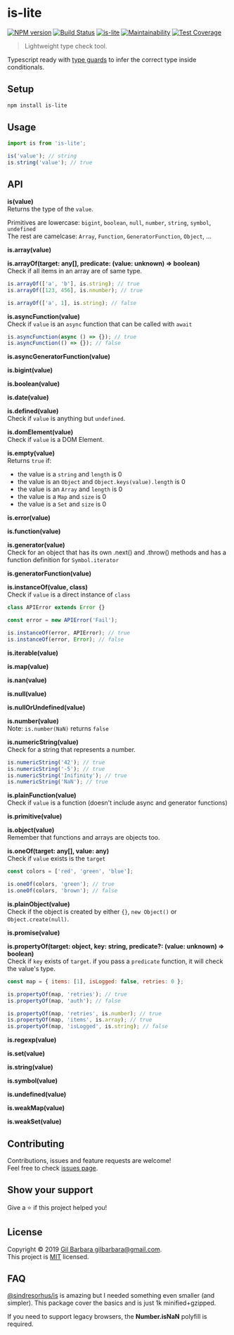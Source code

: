 # is-lite

[![NPM version](https://badge.fury.io/js/is-lite.svg)](https://www.npmjs.com/package/is-lite) [![Build Status](https://travis-ci.com/gilbarbara/is-lite.svg?branch=master)](https://travis-ci.com/gilbarbara/is-lite) [![is-lite](https://badgen.net/bundlephobia/minzip/is-lite?label=size)](https://bundlephobia.com/result?p=is-lite) [![Maintainability](https://api.codeclimate.com/v1/badges/7249fdaab7d4edf92bd0/maintainability)](https://codeclimate.com/github/gilbarbara/is-lite/maintainability) [![Test Coverage](https://api.codeclimate.com/v1/badges/7249fdaab7d4edf92bd0/test_coverage)](https://codeclimate.com/github/gilbarbara/is-lite/test_coverage)

> Lightweight type check tool.

Typescript ready with [type guards](http://www.typescriptlang.org/docs/handbook/advanced-types.html#type-guards-and-differentiating-types) to infer the correct type inside conditionals.

## Setup

```bash
npm install is-lite
```

## Usage

```js
import is from 'is-lite';

is('value'); // string
is.string('value'); // true
```

## API

**is(value)**  
Returns the type of the `value`.

Primitives are lowercase: `bigint`, `boolean`, `null`, `number`, `string`, `symbol`, `undefined`  
The rest are camelcase: `Array`, `Function`, `GeneratorFunction`, `Object`, ...

**is.array(value)**

**is.arrayOf(target: any[], predicate: (value: unknown) => boolean)**  
Check if all items in an array are of same type.

```js
is.arrayOf(['a', 'b'], is.string); // true
is.arrayOf([123, 456], is.nnumber); // true

is.arrayOf(['a', 1], is.string); // false
```

**is.asyncFunction(value)**  
Check if `value` is an `async` function that can be called with `await`

```js
is.asyncFunction(async () => {}); // true
is.asyncFunction(() => {}); // false
```

**is.asyncGeneratorFunction(value)**

**is.bigint(value)**

**is.boolean(value)**

**is.date(value)**

**is.defined(value)**  
Check if `value` is anything but `undefined`.

**is.domElement(value)**  
Check if `value` is a DOM Element.

**is.empty(value)**  
Returns `true` if:

- the value is a `string` and `length` is 0
- the value is an `Object` and `Object.keys(value).length` is 0
- the value is an `Array` and `length` is 0
- the value is a `Map` and `size` is 0
- the value is a `Set` and `size` is 0

**is.error(value)**

**is.function(value)**

**is.generator(value)**  
Check for an object that has its own .next() and .throw() methods and has a function definition for `Symbol.iterator`

**is.generatorFunction(value)**

**is.instanceOf(value, class)**  
Check if `value` is a direct instance of `class`

```js
class APIError extends Error {}

const error = new APIError('Fail');

is.instanceOf(error, APIError); // true
is.instanceOf(error, Error); // false
```

**is.iterable(value)**

**is.map(value)**

**is.nan(value)**

**is.null(value)**

**is.nullOrUndefined(value)**

**is.number(value)**  
Note: `is.number(NaN)` returns `false`

**is.numericString(value)**  
Check for a string that represents a number.

```js
is.numericString('42'); // true
is.numericString('-5'); // true
is.numericString('Inifinity'); // true
is.numericString('NaN'); // true
```

**is.plainFunction(value)**  
Check if `value` is a function (doesn't include async and generator functions)

**is.primitive(value)**

**is.object(value)**  
Remember that functions and arrays are objects too.

**is.oneOf(target: any[], value: any)**  
Check if `value` exists is the `target`

```js
const colors = ['red', 'green', 'blue'];

is.oneOf(colors, 'green'); // true
is.oneOf(colors, 'brown'); // false
```

**is.plainObject(value)**  
Check if the object is created by either `{}`, `new Object()` or `Object.create(null)`.

**is.promise(value)**

**is.propertyOf(target: object, key: string, predicate?: (value: unknown) => boolean)**  
Check if `key` exists of `target`. if you pass a `predicate` function, it will check the value's type.

```js
const map = { items: [1], isLogged: false, retries: 0 };

is.propertyOf(map, 'retries'); // true
is.propertyOf(map, 'auth'); // false

is.propertyOf(map, 'retries', is.number); // true
is.propertyOf(map, 'items', is.array); // true
is.propertyOf(map, 'isLogged', is.string); // false
```

**is.regexp(value)**

**is.set(value)**

**is.string(value)**

**is.symbol(value)**

**is.undefined(value)**

**is.weakMap(value)**

**is.weakSet(value)**

## Contributing

Contributions, issues and feature requests are welcome!  
Feel free to check [issues page](https://github.com/gilbarbara/is-lite/issues).

## Show your support

Give a ⭐️ if this project helped you!

## License

Copyright © 2019 [Gil Barbara <gilbarbara@gmail.com>](https://github.com/gilbarbara).  
This project is [MIT](https://github.com/gilbarbara/is-lite/blob/master/LICENSE) licensed.

## FAQ

[@sindresorhus/is](https://github.com/sindresorhus/is) is amazing but I needed something even smaller (and simpler). This package cover the basics and is just 1k minified+gzipped.

If you need to support legacy browsers, the **Number.isNaN** polyfill is required.
